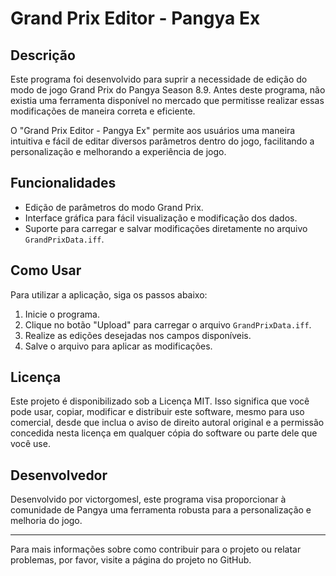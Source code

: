 # Grand Prix Editor - Pangya Ex

## Descrição
Este programa foi desenvolvido para suprir a necessidade de edição do modo de jogo Grand Prix do Pangya Season 8.9. Antes deste programa, não existia uma ferramenta disponível no mercado que permitisse realizar essas modificações de maneira correta e eficiente.

O "Grand Prix Editor - Pangya Ex" permite aos usuários uma maneira intuitiva e fácil de editar diversos parâmetros dentro do jogo, facilitando a personalização e melhorando a experiência de jogo.

## Funcionalidades
- Edição de parâmetros do modo Grand Prix.
- Interface gráfica para fácil visualização e modificação dos dados.
- Suporte para carregar e salvar modificações diretamente no arquivo `GrandPrixData.iff`.

## Como Usar
Para utilizar a aplicação, siga os passos abaixo:
1. Inicie o programa.
2. Clique no botão "Upload" para carregar o arquivo `GrandPrixData.iff`.
3. Realize as edições desejadas nos campos disponíveis.
4. Salve o arquivo para aplicar as modificações.

## Licença
Este projeto é disponibilizado sob a Licença MIT. Isso significa que você pode usar, copiar, modificar e distribuir este software, mesmo para uso comercial, desde que inclua o aviso de direito autoral original e a permissão concedida nesta licença em qualquer cópia do software ou parte dele que você use.

## Desenvolvedor
Desenvolvido por victorgomesl, este programa visa proporcionar à comunidade de Pangya uma ferramenta robusta para a personalização e melhoria do jogo.

---

Para mais informações sobre como contribuir para o projeto ou relatar problemas, por favor, visite a página do projeto no GitHub.
